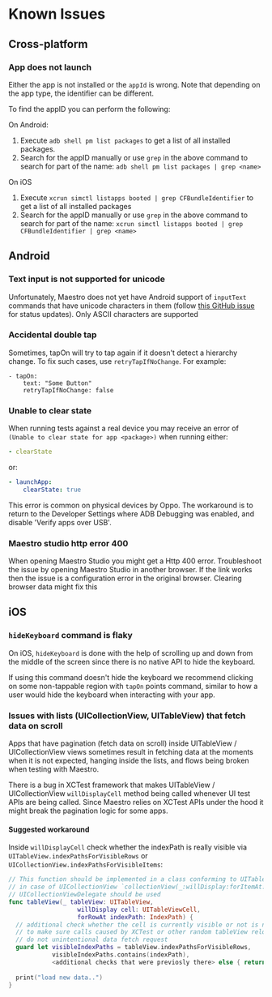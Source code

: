 # Known Issues

## Cross-platform

### App does not launch

Either the app is not installed or the `appId` is wrong. Note that depending on the app type, the identifier can be different.

To find the appID you can perform the following:

On Android:

1. Execute `adb shell pm list packages` to get a list of all installed packages.
2. Search for the appID manually or use `grep` in the above command to search for part of the name: `adb shell pm list packages | grep <name>`

On iOS

1. Execute `xcrun simctl listapps booted | grep CFBundleIdentifier` to get a list of all installed packages
2. Search for the appID manually or use `grep` in the above command to search for part of the name: `xcrun simctl listapps booted | grep CFBundleIdentifier | grep <name>`

## Android

### Text input is not supported for unicode

Unfortunately, Maestro does not yet have Android support of `inputText` commands that have unicode characters in them (follow [this GitHub issue](https://github.com/mobile-dev-inc/maestro/issues/146) for status updates). Only ASCII characters are supported

### Accidental double tap

Sometimes, tapOn will try to tap again if it doesn't detect a hierarchy change. To fix such cases, use `retryTapIfNoChange`. For example:

```
- tapOn:
    text: "Some Button"
    retryTapIfNoChange: false
```

### Unable to clear state

When running tests against a real device you may receive an error of `(Unable to
clear state for app <package>)` when running either:

```yaml
- clearState
```

or:

```yaml
- launchApp:
    clearState: true
```

This error is common on physical devices by Oppo. The workaround is to return to
the Developer Settings where ADB Debugging was enabled, and disable 'Verify apps
over USB'.


### Maestro studio http error 400

When opening Maestro Studio you might get a Http 400 error. Troubleshoot the issue by opening Maestro Studio in another browser. If the link works then the issue is a configuration error in the original browser. Clearing browser data might fix this

## iOS

### `hideKeyboard` command is flaky

On iOS, `hideKeyboard` is done with the help of scrolling up and down from the
middle of the screen since there is no native API to hide the keyboard.

If using this command doesn't hide the keyboard we recommend clicking on some
non-tappable region with `tapOn` points command, similar to how a user would
hide the keyboard when interacting with your app.

### Issues with lists (UICollectionView, UITableView) that fetch data on scroll

Apps that have pagination (fetch data on scroll) inside UITableView /
UICollectionView views sometimes result in fetching data at the moments when it
is not expected, hanging inside the lists, and flows being broken when testing
with Maestro.

There is a bug in XCTest framework that makes UITableView / UICollectionView
`willDisplayCell` method being called whenever UI test APIs are being called.
Since Maestro relies on XCTest APIs under the hood it might break the pagination
logic for some apps.

#### Suggested workaround

Inside `willDisplayCell` check whether the indexPath is really visible via
`UITableView.indexPathsForVisibleRows` or
`UICollectionView.indexPathsForVisibleItems`:

```swift
// This function should be implemented in a class conforming to UITableViewDelegate
// in case of UICollectionView `collectionView(_:willDisplay:forItemAt:)` from
// UICollectionViewDelegate should be used
func tableView(_ tableView: UITableView,
                   willDisplay cell: UITableViewCell,
                   forRowAt indexPath: IndexPath) {
  // additional check whether the cell is currently visible or not is needed
  // to make sure calls caused by XCTest or other random tableView reloads
  // do not unintentional data fetch request
  guard let visibleIndexPaths = tableView.indexPathsForVisibleRows,
            visibleIndexPaths.contains(indexPath),
            <additional checks that were previosly there> else { return }
        
  print("load new data..")
}
```
